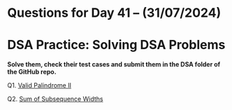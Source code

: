 # Questions for Day 41 – (31/07/2024)
# DSA Practice: Solving DSA Problems


**Solve them, check their test cases and submit them in the DSA folder of the GitHub repo.**

Q1. [Valid Palindrome II](https://leetcode.com/problems/valid-palindrome-ii/description/)

Q2. [Sum of Subsequence Widths](https://leetcode.com/problems/sum-of-subsequence-widths/description/)
